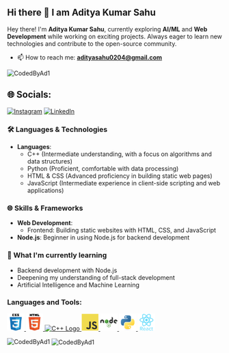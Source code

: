## Hi there 👋 I am Aditya Kumar Sahu
Hey there! I'm **Aditya Kumar Sahu**, currently exploring **AI/ML** and **Web Development** while working on exciting projects. Always eager to learn new technologies and contribute to the open-source community.
- 📫 How to reach me: **adityasahu0204@gmail.com**

<p align="left"> <img src="https://komarev.com/ghpvc/?username=CodedByAd1&label=Profile%20views&color=0e75b6&style=flat" alt="CodedByAd1" /> </p>

## 🌐 Socials:
[![Instagram](https://img.shields.io/badge/Instagram-%23E4405F.svg?style=for-the-badge&logo=Instagram&logoColor=white)](https://www.instagram.com/aditya._.245?igsh=MXRybmNrMmp0MmEzbA==) 
[![LinkedIn](https://img.shields.io/badge/LinkedIn-%230077B5.svg?style=for-the-badge&logo=linkedin&logoColor=white)](https://www.linkedin.com/in/aditya-kumar-sahu-329084330/) 

### 🛠️ Languages & Technologies
- **Languages**:
  - C++ (Intermediate understanding, with a focus on algorithms and data structures)
  - Python (Proficient, comfortable with data processing)
  - HTML & CSS (Advanced proficiency in building static web pages)
  - JavaScript (Intermediate experience in client-side scripting and web applications)

### 🌐 Skills & Frameworks
- **Web Development**: 
  - Frontend: Building static websites with HTML, CSS, and JavaScript
- **Node.js**: Beginner in using Node.js for backend development

### 🌱 What I'm currently learning
- Backend development with Node.js
- Deepening my understanding of full-stack development
- Artificial Intelligence and Machine Learning


<h3 align="left">Languages and Tools:</h3>
<p align="left"> 
    <a href="https://www.w3schools.com/css/" target="_blank" rel="noreferrer"> 
        <img src="https://raw.githubusercontent.com/devicons/devicon/master/icons/css3/css3-original-wordmark.svg" alt="css3" width="40" height="40"/> 
    </a> 
    <a href="https://www.w3.org/html/" target="_blank" rel="noreferrer"> 
        <img src="https://raw.githubusercontent.com/devicons/devicon/master/icons/html5/html5-original-wordmark.svg" alt="html5" width="40" height="40"/> 
    </a> 
  <a href="http://learncpp.com" target="_blank" rel="noreferrer">
   <img src="https://raw.githubusercontent.com/isocpp/logos/master/cpp_logo.png" alt="C++ Logo" width="40" height="40" />
  </a>
<!--     <a href="https://www.figma.com/" target="_blank" rel="noreferrer"> 
        <img src="https://www.vectorlogo.zone/logos/figma/figma-icon.svg" alt="figma" width="40" height="40"/> 
    </a>  -->
    <a href="https://developer.mozilla.org/en-US/docs/Web/JavaScript" target="_blank" rel="noreferrer"> 
        <img src="https://raw.githubusercontent.com/devicons/devicon/master/icons/javascript/javascript-original.svg" alt="javascript" width="40" height="40"/> 
    </a> 
<!--     <a href="https://www.mongodb.com/" target="_blank" rel="noreferrer"> 
        <img src="https://raw.githubusercontent.com/devicons/devicon/master/icons/mongodb/mongodb-original-wordmark.svg" alt="mongodb" width="40" height="40"/> 
    </a>  -->
    <a href="https://nodejs.org" target="_blank" rel="noreferrer"> 
        <img src="https://raw.githubusercontent.com/devicons/devicon/master/icons/nodejs/nodejs-original-wordmark.svg" alt="nodejs" width="40" height="40"/> 
    </a> 
    <a href="https://www.python.org" target="_blank" rel="noreferrer"> 
        <img src="https://raw.githubusercontent.com/devicons/devicon/master/icons/python/python-original.svg" alt="python" width="40" height="40"/> 
    </a> 
    <a href="https://reactjs.org/" target="_blank" rel="noreferrer"> 
        <img src="https://raw.githubusercontent.com/devicons/devicon/master/icons/react/react-original-wordmark.svg" alt="react" width="40" height="40"/> 
    </a> 
    
</p>


<p><img align="left" src="https://github-readme-stats.vercel.app/api/top-langs?username=CodedByAd1&show_icons=true&locale=en&layout=compact" alt="CodedByAd1" /></p>

<p>&nbsp;<img align="center" src="https://github-readme-stats.vercel.app/api?username=CodedByAd1&show_icons=true&locale=en" alt="CodedByAd1" /></p>
<!-- <img src="https://github-readme-stats.vercel.app/api?username=CodedByAd1&theme=radical&hide_border=false&include_all_commits=false&count_private=false" alt="GitHub Stats" /><br/> -->

<!--
**CodedByAd1/CodedByAd1** is a ✨ _special_ ✨ repository because its `README.md` (this file) appears on your GitHub profile.

Here are some ideas to get you started:

- 🔭 I’m currently working on ...
- 🌱 I’m currently learning ...
- 👯 I’m looking to collaborate on ...
- 🤔 I’m looking for help with ...
- 💬 Ask me about ...
- 📫 How to reach me: ...
- 😄 Pronouns: ...
- ⚡ Fun fact: ...
-->

